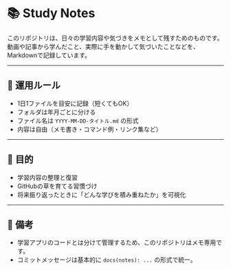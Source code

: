 # 📚 Study Notes

このリポジトリは、日々の学習内容や気づきをメモとして残すためのものです。  
動画や記事から学んだこと、実際に手を動かして気づいたことなどを、Markdownで記録しています。

---

## 📝 運用ルール
- 1日1ファイルを目安に記録（短くてもOK）
- フォルダは年月ごとに分ける
- ファイル名は `YYYY-MM-DD-タイトル.md` の形式
- 内容は自由（メモ書き・コマンド例・リンク集など）

---

## 🎯 目的
- 学習内容の整理と復習
- GitHubの草を育てる習慣づけ
- 将来振り返ったときに「どんな学びを積み重ねたか」を可視化

---

## 🔖 備考
- 学習アプリのコードとは分けて管理するため、このリポジトリはメモ専用です。
- コミットメッセージは基本的に `docs(notes): ...` の形式で統一。
